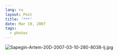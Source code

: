 ```yaml
---
lang: ru
layout: Post
title: '***'
date: Mar 19, 2007
tags:
  - photos
---
```


![Sapegin-Artem-20D-2007-03-10-280-8038-lj.jpg](upload://Sapegin-Artem-20D-2007-03-10-280-8038-lj.jpg)
